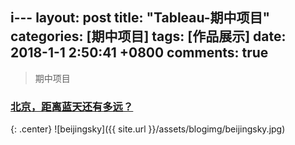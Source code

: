i---
layout: post
title: "Tableau-期中项目"
categories: [期中项目]
tags: [作品展示]
date: 2018-1-1 2:50:41 +0800
comments: true
---
> 期中项目
### [北京，距离蓝天还有多远？](https://sunsipan.github.io/middle-term/Tableau.html)
{: .center}
![beijingsky]({{ site.url }}/assets/blogimg/beijingsky.jpg)
